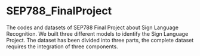 # SEP788_FinalProject
The codes and datasets of SEP788 Final Project about Sign Language Recognition. 
We built three different models to identify the Sign Language Project.
The dataset has been divided into three parts, the complete dataset requires the integration of three components.
